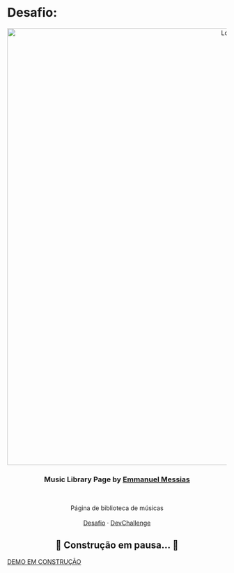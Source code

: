 
<br />
<h1>Desafio:</h1>
<p align="center">
    <img src="https://imgur.com/ipLHFFb.gif" alt="Logo" width="1000">

  <h3 align="center">Music Library Page by <a href="https://www.linkedin.com/in/emmanuel-messias-535621127/">Emmanuel Messias</a></h3>
 <br />
  <p align="center">
     Página de biblioteca de músicas
       <br/>
    <br/>
    <a href="https://github.com/mannoeu/landing-page-music">Desafio</a>
    ·
    <a href="https://www.devchallenge.com.br/">DevChallenge</a>
  </p>
</p>

<h2 align="center"> 
	🚧 Construção em pausa...  🚧
</h2>
<a href="https://layannehonorato.github.io/Music-library-page/">DEMO EM CONSTRUÇÃO</a>
